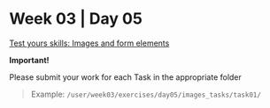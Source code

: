# Week 03 | Day 05

  [Test yours skills: Images and form elements](/curriculum/TBB/week03/exercises/images_tasks/index.md)

  **Important!**

  Please submit your work for each Task in the appropriate folder

  > Example: `/user/week03/exercises/day05/images_tasks/task01/`